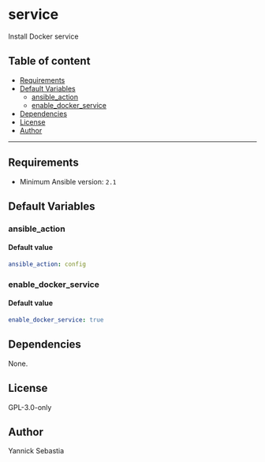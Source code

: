 # service

Install Docker service

## Table of content

- [Requirements](#requirements)
- [Default Variables](#default-variables)
  - [ansible_action](#ansible_action)
  - [enable_docker_service](#enable_docker_service)
- [Dependencies](#dependencies)
- [License](#license)
- [Author](#author)

---

## Requirements

- Minimum Ansible version: `2.1`

## Default Variables

### ansible_action

#### Default value

```YAML
ansible_action: config
```

### enable_docker_service

#### Default value

```YAML
enable_docker_service: true
```



## Dependencies

None.

## License

GPL-3.0-only

## Author

Yannick Sebastia
